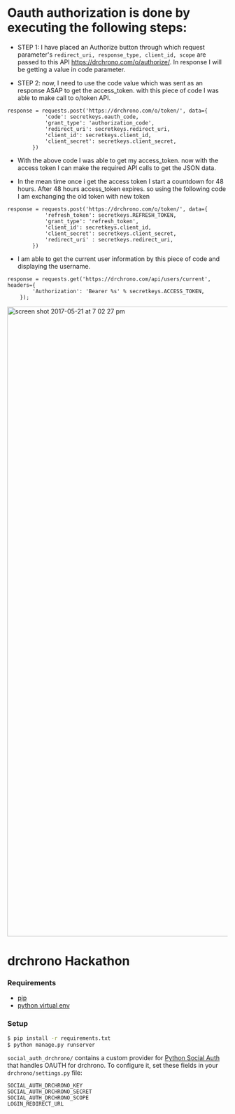 # Oauth authorization is done by executing the following steps: 

- STEP 1:  I have placed an Authorize button through which request parameter's 
`redirect_uri, response_type, client_id, scope` are passed to this API https://drchrono.com/o/authorize/. In response I will be getting a value in code parameter. 
 
- STEP 2: now, I need to use the code value which was sent as an response ASAP to get the access_token. with this piece of code I was able to make call to o/token API. 

``` 
response = requests.post('https://drchrono.com/o/token/', data={
            'code': secretkeys.oauth_code,
            'grant_type': 'authorization_code',
            'redirect_uri': secretkeys.redirect_uri,
            'client_id': secretkeys.client_id,
            'client_secret': secretkeys.client_secret,
        })
```

- With the above code I was able to  get my access_token. now with the access token I can make the required API calls to get the JSON data. 

- In the mean time once i get the access token I start a countdown for 48 hours. After 48 hours access_token expires. so using the following code I am exchanging the old token with new token 

```
response = requests.post('https://drchrono.com/o/token/', data={
            'refresh_token': secretkeys.REFRESH_TOKEN,
            'grant_type': 'refresh_token',
            'client_id': secretkeys.client_id,
            'client_secret': secretkeys.client_secret,
            'redirect_uri' : secretkeys.redirect_uri,
        })
```

- I am able to get the current user information by this piece of code and displaying the username.

```
response = requests.get('https://drchrono.com/api/users/current', headers={
        'Authorization': 'Bearer %s' % secretkeys.ACCESS_TOKEN,
    });
```

<img width="1440" alt="screen shot 2017-05-21 at 7 02 27 pm" src="https://cloud.githubusercontent.com/assets/14867067/26290408/1c40877a-3e5c-11e7-9c7b-63f7677a44de.png">


# drchrono Hackathon

### Requirements
- [pip](https://pip.pypa.io/en/stable/)
- [python virtual env](https://packaging.python.org/installing/#creating-and-using-virtual-environments)

### Setup
``` bash
$ pip install -r requirements.txt
$ python manage.py runserver
```

`social_auth_drchrono/` contains a custom provider for [Python Social Auth](http://psa.matiasaguirre.net/) that handles OAUTH for drchrono. To configure it, set these fields in your `drchrono/settings.py` file:

```
SOCIAL_AUTH_DRCHRONO_KEY
SOCIAL_AUTH_DRCHRONO_SECRET
SOCIAL_AUTH_DRCHRONO_SCOPE
LOGIN_REDIRECT_URL
```
